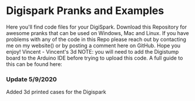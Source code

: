 # Digispark Pranks and Examples
Here you'll find code files for your DigiSpark.
Download this Repository for awesome pranks that can be used on Windows, Mac and Linux.
If you have problems with any of the code in this Repo please reach out by contacting me on my website() or by posting a comment here on GitHub.
Hope you enjoy!
Vincent - Vincent's 3d
NOTE: you will need to add the Digistump board to the Arduino IDE before trying to upload this code. A full guide to this can be found here:

### Update 5/9/2020
Added 3d printed cases for the Digispark

